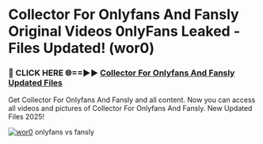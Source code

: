 # Collector For Onlyfans And Fansly Original Videos 0nlyFans Leaked - Files Updated! (wor0)

<h3>🔴 CLICK HERE 🌐==►► <a href="https://tinyurl.com/ms9xzufz" rel="nofollow">Collector For Onlyfans And Fansly Updated Files</a></h3>

Get Collector For Onlyfans And Fansly and all content. Now you can access all videos and pictures of Collector For Onlyfans And Fansly. New Updated Files 2025!

[![wor0](https://i.imgur.com/ppqm5kG.gif)](https://tinyurl.com/ms9xzufz)
onlyfans vs fansly